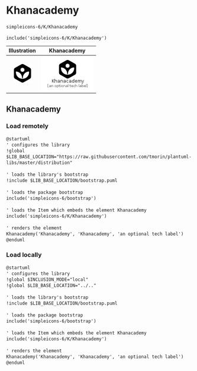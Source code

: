 # Khanacademy


```text
simpleicons-6/K/Khanacademy
```

```text
include('simpleicons-6/K/Khanacademy')
```



| Illustration | Khanacademy |
| :---: | :---: |
| ![illustration for Illustration](../../simpleicons-6/K/Khanacademy.png) | ![illustration for Khanacademy](../../simpleicons-6/K/Khanacademy.Local.png) |




## Khanacademy

### Load remotely
```plantuml
@startuml
' configures the library
!global $LIB_BASE_LOCATION="https://raw.githubusercontent.com/tmorin/plantuml-libs/master/distribution"

' loads the library's bootstrap
!include $LIB_BASE_LOCATION/bootstrap.puml

' loads the package bootstrap
include('simpleicons-6/bootstrap')

' loads the Item which embeds the element Khanacademy
include('simpleicons-6/K/Khanacademy')

' renders the element
Khanacademy('Khanacademy', 'Khanacademy', 'an optional tech label')
@enduml
```

### Load locally
```plantuml
@startuml
' configures the library
!global $INCLUSION_MODE="local"
!global $LIB_BASE_LOCATION="../.."

' loads the library's bootstrap
!include $LIB_BASE_LOCATION/bootstrap.puml

' loads the package bootstrap
include('simpleicons-6/bootstrap')

' loads the Item which embeds the element Khanacademy
include('simpleicons-6/K/Khanacademy')

' renders the element
Khanacademy('Khanacademy', 'Khanacademy', 'an optional tech label')
@enduml
```

